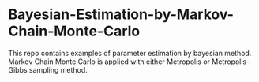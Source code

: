 # Bayesian-Estimation-by-Markov-Chain-Monte-Carlo
This repo contains examples of parameter estimation by bayesian method. Markov Chain Monte Carlo is applied with either Metropolis or Metropolis-Gibbs sampling method.
